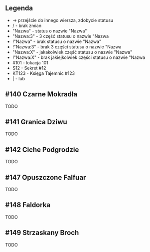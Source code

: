 ## Legenda
* -> przejście do innego wiersza, zdobycie statusu
* / - brak zmian
* "Nazwa" - status o nazwie "Nazwa"
* "Nazwa:3" - 3 część statusu o nazwie "Nazwa
* !"Nazwa" - brak statusu o nazwie "Nazwa"
* !"Nazwa:3" - brak 3 części statusu o nazwie "Nazwa
* "Nazwa:X" - jakakolwiek część statusu o nazwie "Nazwa"
* !"Nazwa:X" - brak jakiejkolwiek części statusu o nazwie "Nazwa
* #101 - lokacja 101
* S12 - Sekret #12
* KT123 - Księga Tajemnic #123
* | - lub

## #140 Czarne Mokradła
TODO

## #141 Granica Dziwu
TODO

## #142 Ciche Podgrodzie
TODO

## #147 Opuszczone Falfuar
TODO

## #148 Faldorka
TODO

## #149 Strzaskany Broch
TODO
